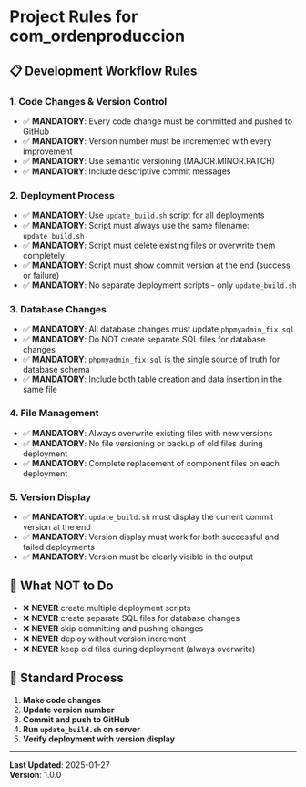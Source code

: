 # Project Rules for com_ordenproduccion

## 📋 **Development Workflow Rules**

### **1. Code Changes & Version Control**
- ✅ **MANDATORY**: Every code change must be committed and pushed to GitHub
- ✅ **MANDATORY**: Version number must be incremented with every improvement
- ✅ **MANDATORY**: Use semantic versioning (MAJOR.MINOR.PATCH)
- ✅ **MANDATORY**: Include descriptive commit messages

### **2. Deployment Process**
- ✅ **MANDATORY**: Use `update_build.sh` script for all deployments
- ✅ **MANDATORY**: Script must always use the same filename: `update_build.sh`
- ✅ **MANDATORY**: Script must delete existing files or overwrite them completely
- ✅ **MANDATORY**: Script must show commit version at the end (success or failure)
- ✅ **MANDATORY**: No separate deployment scripts - only `update_build.sh`

### **3. Database Changes**
- ✅ **MANDATORY**: All database changes must update `phpmyadmin_fix.sql`
- ✅ **MANDATORY**: Do NOT create separate SQL files for database changes
- ✅ **MANDATORY**: `phpmyadmin_fix.sql` is the single source of truth for database schema
- ✅ **MANDATORY**: Include both table creation and data insertion in the same file

### **4. File Management**
- ✅ **MANDATORY**: Always overwrite existing files with new versions
- ✅ **MANDATORY**: No file versioning or backup of old files during deployment
- ✅ **MANDATORY**: Complete replacement of component files on each deployment

### **5. Version Display**
- ✅ **MANDATORY**: `update_build.sh` must display the current commit version at the end
- ✅ **MANDATORY**: Version display must work for both successful and failed deployments
- ✅ **MANDATORY**: Version must be clearly visible in the output

## 🚫 **What NOT to Do**

- ❌ **NEVER** create multiple deployment scripts
- ❌ **NEVER** create separate SQL files for database changes
- ❌ **NEVER** skip committing and pushing changes
- ❌ **NEVER** deploy without version increment
- ❌ **NEVER** keep old files during deployment (always overwrite)

## 📝 **Standard Process**

1. **Make code changes**
2. **Update version number**
3. **Commit and push to GitHub**
4. **Run `update_build.sh` on server**
5. **Verify deployment with version display**

---

**Last Updated**: 2025-01-27  
**Version**: 1.0.0
